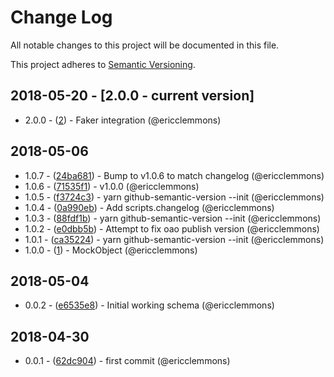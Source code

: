 # Change Log
All notable changes to this project will be documented in this file.

This project adheres to [Semantic Versioning](http://semver.org/).

## 2018-05-20 - [2.0.0 - current version]

- 2.0.0 - ([2](https://github.com/ericclemmons/graphql-mock-object/pull/2)) - Faker integration (@ericclemmons)

## 2018-05-06

- 1.0.7 - ([24ba681](https://github.com/ericclemmons/graphql-mock-object/commit/24ba68116b13f44871ebbf1967e5bd5c05d6fa6d)) - Bump to v1.0.6 to match changelog (@ericclemmons)
- 1.0.6 - ([71535f1](https://github.com/ericclemmons/graphql-mock-object/commit/71535f1aae3d4cfaafa2a003453806044aa6ab8b)) - v1.0.0 (@ericclemmons)
- 1.0.5 - ([f3724c3](https://github.com/ericclemmons/graphql-mock-object/commit/f3724c38d522b9a82605c41b5a35af434b38771f)) - yarn github-semantic-version --init (@ericclemmons)
- 1.0.4 - ([0a990eb](https://github.com/ericclemmons/graphql-mock-object/commit/0a990eb000e5cdc9f6c5775536891673b76a7823)) - Add scripts.changelog (@ericclemmons)
- 1.0.3 - ([88fdf1b](https://github.com/ericclemmons/graphql-mock-object/commit/88fdf1b87460d50b8fb2c10c345b9250e4f3c2cf)) - yarn github-semantic-version --init (@ericclemmons)
- 1.0.2 - ([e0dbb5b](https://github.com/ericclemmons/graphql-mock-object/commit/e0dbb5b99e0e4c5e5f76105258e0e66a725941fa)) - Attempt to fix oao publish version (@ericclemmons)
- 1.0.1 - ([ca35224](https://github.com/ericclemmons/graphql-mock-object/commit/ca3522418748f020e931d1a15125288f01000d88)) - yarn github-semantic-version --init (@ericclemmons)
- 1.0.0 - ([1](https://github.com/ericclemmons/graphql-mock-object/pull/1)) - MockObject (@ericclemmons)

## 2018-05-04

- 0.0.2 - ([e6535e8](https://github.com/ericclemmons/graphql-mock-object/commit/e6535e80574cb20c582e8db35fc2649c69aed1a5)) - Initial working schema (@ericclemmons)

## 2018-04-30

- 0.0.1 - ([62dc904](https://github.com/ericclemmons/graphql-mock-object/commit/62dc90478c2a802f342d47ac71709019fb3748bd)) - first commit (@ericclemmons)
